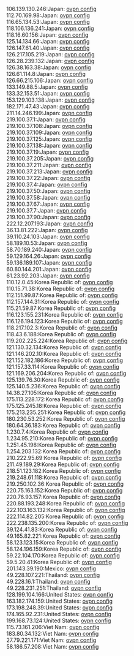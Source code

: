 106.139.130.246:Japan: [ovpn config](vpn/106_139_130_246.ovpn)  
112.70.169.98:Japan: [ovpn config](vpn/112_70_169_98.ovpn)  
116.65.134.53:Japan: [ovpn config](vpn/116_65_134_53.ovpn)  
118.106.136.241:Japan: [ovpn config](vpn/118_106_136_241.ovpn)  
118.16.60.156:Japan: [ovpn config](vpn/118_16_60_156.ovpn)  
125.14.134.66:Japan: [ovpn config](vpn/125_14_134_66.ovpn)  
126.147.61.40:Japan: [ovpn config](vpn/126_147_61_40.ovpn)  
126.217.105.219:Japan: [ovpn config](vpn/126_217_105_219.ovpn)  
126.28.239.132:Japan: [ovpn config](vpn/126_28_239_132.ovpn)  
126.38.163.38:Japan: [ovpn config](vpn/126_38_163_38.ovpn)  
126.61.114.8:Japan: [ovpn config](vpn/126_61_114_8.ovpn)  
126.66.215.106:Japan: [ovpn config](vpn/126_66_215_106.ovpn)  
133.149.88.5:Japan: [ovpn config](vpn/133_149_88_5.ovpn)  
133.32.153.51:Japan: [ovpn config](vpn/133_32_153_51.ovpn)  
153.129.103.138:Japan: [ovpn config](vpn/153_129_103_138.ovpn)  
182.171.47.43:Japan: [ovpn config](vpn/182_171_47_43.ovpn)  
211.14.246.199:Japan: [ovpn config](vpn/211_14_246_199.ovpn)  
219.100.37.1:Japan: [ovpn config](vpn/219_100_37_1.ovpn)  
219.100.37.108:Japan: [ovpn config](vpn/219_100_37_108.ovpn)  
219.100.37.109:Japan: [ovpn config](vpn/219_100_37_109.ovpn)  
219.100.37.125:Japan: [ovpn config](vpn/219_100_37_125.ovpn)  
219.100.37.138:Japan: [ovpn config](vpn/219_100_37_138.ovpn)  
219.100.37.19:Japan: [ovpn config](vpn/219_100_37_19.ovpn)  
219.100.37.205:Japan: [ovpn config](vpn/219_100_37_205.ovpn)  
219.100.37.211:Japan: [ovpn config](vpn/219_100_37_211.ovpn)  
219.100.37.213:Japan: [ovpn config](vpn/219_100_37_213.ovpn)  
219.100.37.22:Japan: [ovpn config](vpn/219_100_37_22.ovpn)  
219.100.37.4:Japan: [ovpn config](vpn/219_100_37_4.ovpn)  
219.100.37.50:Japan: [ovpn config](vpn/219_100_37_50.ovpn)  
219.100.37.58:Japan: [ovpn config](vpn/219_100_37_58.ovpn)  
219.100.37.67:Japan: [ovpn config](vpn/219_100_37_67.ovpn)  
219.100.37.7:Japan: [ovpn config](vpn/219_100_37_7.ovpn)  
219.100.37.90:Japan: [ovpn config](vpn/219_100_37_90.ovpn)  
222.12.207.193:Japan: [ovpn config](vpn/222_12_207_193.ovpn)  
36.13.81.222:Japan: [ovpn config](vpn/36_13_81_222.ovpn)  
39.110.24.103:Japan: [ovpn config](vpn/39_110_24_103.ovpn)  
58.189.10.53:Japan: [ovpn config](vpn/58_189_10_53.ovpn)  
58.70.189.240:Japan: [ovpn config](vpn/58_70_189_240.ovpn)  
59.129.164.26:Japan: [ovpn config](vpn/59_129_164_26.ovpn)  
59.136.189.107:Japan: [ovpn config](vpn/59_136_189_107.ovpn)  
60.80.144.201:Japan: [ovpn config](vpn/60_80_144_201.ovpn)  
61.23.92.203:Japan: [ovpn config](vpn/61_23_92_203.ovpn)  
110.12.0.45:Korea Republic of: [ovpn config](vpn/110_12_0_45.ovpn)  
110.15.71.38:Korea Republic of: [ovpn config](vpn/110_15_71_38.ovpn)  
112.151.99.87:Korea Republic of: [ovpn config](vpn/112_151_99_87.ovpn)  
112.157.144.31:Korea Republic of: [ovpn config](vpn/112_157_144_31.ovpn)  
115.21.59.87:Korea Republic of: [ovpn config](vpn/115_21_59_87.ovpn)  
116.123.155.231:Korea Republic of: [ovpn config](vpn/116_123_155_231.ovpn)  
116.126.194.123:Korea Republic of: [ovpn config](vpn/116_126_194_123.ovpn)  
118.217.102.3:Korea Republic of: [ovpn config](vpn/118_217_102_3.ovpn)  
118.43.6.188:Korea Republic of: [ovpn config](vpn/118_43_6_188.ovpn)  
119.202.225.224:Korea Republic of: [ovpn config](vpn/119_202_225_224.ovpn)  
121.130.32.134:Korea Republic of: [ovpn config](vpn/121_130_32_134.ovpn)  
121.146.202.10:Korea Republic of: [ovpn config](vpn/121_146_202_10.ovpn)  
121.152.182.186:Korea Republic of: [ovpn config](vpn/121_152_182_186.ovpn)  
121.157.33.114:Korea Republic of: [ovpn config](vpn/121_157_33_114.ovpn)  
121.169.206.204:Korea Republic of: [ovpn config](vpn/121_169_206_204.ovpn)  
125.139.76.30:Korea Republic of: [ovpn config](vpn/125_139_76_30.ovpn)  
125.140.5.236:Korea Republic of: [ovpn config](vpn/125_140_5_236.ovpn)  
14.38.27.105:Korea Republic of: [ovpn config](vpn/14_38_27_105.ovpn)  
175.113.228.172:Korea Republic of: [ovpn config](vpn/175_113_228_172.ovpn)  
175.125.245.18:Korea Republic of: [ovpn config](vpn/175_125_245_18.ovpn)  
175.213.235.251:Korea Republic of: [ovpn config](vpn/175_213_235_251.ovpn)  
180.230.53.252:Korea Republic of: [ovpn config](vpn/180_230_53_252.ovpn)  
180.64.36.183:Korea Republic of: [ovpn config](vpn/180_64_36_183.ovpn)  
1.230.7.4:Korea Republic of: [ovpn config](vpn/1_230_7_4.ovpn)  
1.234.95.210:Korea Republic of: [ovpn config](vpn/1_234_95_210.ovpn)  
1.251.45.198:Korea Republic of: [ovpn config](vpn/1_251_45_198.ovpn)  
1.254.203.132:Korea Republic of: [ovpn config](vpn/1_254_203_132.ovpn)  
210.222.95.69:Korea Republic of: [ovpn config](vpn/210_222_95_69.ovpn)  
211.49.189.29:Korea Republic of: [ovpn config](vpn/211_49_189_29.ovpn)  
218.51.123.182:Korea Republic of: [ovpn config](vpn/218_51_123_182.ovpn)  
219.248.61.118:Korea Republic of: [ovpn config](vpn/219_248_61_118.ovpn)  
219.250.102.36:Korea Republic of: [ovpn config](vpn/219_250_102_36.ovpn)  
220.75.163.152:Korea Republic of: [ovpn config](vpn/220_75_163_152.ovpn)  
220.76.93.157:Korea Republic of: [ovpn config](vpn/220_76_93_157.ovpn)  
220.88.193.248:Korea Republic of: [ovpn config](vpn/220_88_193_248.ovpn)  
222.103.163.132:Korea Republic of: [ovpn config](vpn/222_103_163_132.ovpn)  
222.114.82.205:Korea Republic of: [ovpn config](vpn/222_114_82_205.ovpn)  
222.238.135.200:Korea Republic of: [ovpn config](vpn/222_238_135_200.ovpn)  
39.124.41.83:Korea Republic of: [ovpn config](vpn/39_124_41_83.ovpn)  
49.165.82.221:Korea Republic of: [ovpn config](vpn/49_165_82_221.ovpn)  
58.123.123.15:Korea Republic of: [ovpn config](vpn/58_123_123_15.ovpn)  
58.124.196.159:Korea Republic of: [ovpn config](vpn/58_124_196_159.ovpn)  
59.22.104.170:Korea Republic of: [ovpn config](vpn/59_22_104_170.ovpn)  
59.5.20.41:Korea Republic of: [ovpn config](vpn/59_5_20_41.ovpn)  
201.143.39.190:Mexico: [ovpn config](vpn/201_143_39_190.ovpn)  
49.228.107.221:Thailand: [ovpn config](vpn/49_228_107_221.ovpn)  
49.228.16.1:Thailand: [ovpn config](vpn/49_228_16_1.ovpn)  
49.228.231.251:Thailand: [ovpn config](vpn/49_228_231_251.ovpn)  
128.199.104.166:United States: [ovpn config](vpn/128_199_104_166.ovpn)  
163.182.174.159:United States: [ovpn config](vpn/163_182_174_159.ovpn)  
173.198.248.39:United States: [ovpn config](vpn/173_198_248_39.ovpn)  
174.165.92.231:United States: [ovpn config](vpn/174_165_92_231.ovpn)  
199.168.73.124:United States: [ovpn config](vpn/199_168_73_124.ovpn)  
115.73.161.206:Viet Nam: [ovpn config](vpn/115_73_161_206.ovpn)  
183.80.34.132:Viet Nam: [ovpn config](vpn/183_80_34_132.ovpn)  
27.79.221.171:Viet Nam: [ovpn config](vpn/27_79_221_171.ovpn)  
58.186.57.208:Viet Nam: [ovpn config](vpn/58_186_57_208.ovpn)  
